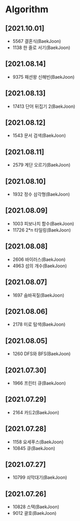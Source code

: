 # Algorithm

## [2021.10.01]

- 5567 결혼식(BaekJoon)
- 1138 한 줄로 서기(BaekJoon)

## [2021.08.14]

- 9375 패션왕 신해빈(BaekJoon)

## [2021.08.13]

- 17413 단어 뒤집기 2(BaekJoon)

## [2021.08.12]

- 1543 문서 검색(BaekJoon)

## [2021.08.11]

- 2579 계단 오르기(BaekJoon)

## [2021.08.10]

- 1932 정수 삼각형(BaekJoon)

## [2021.08.09]

- 1003 피보나치 함수(BaekJoon)
- 11726 2\*n 타일링(BaekJoon)

## [2021.08.08]

- 2606 바이러스(BaekJoon)
- 4963 섬의 개수(BaekJoon)

## [2021.08.07]

- 1697 숨바꼭질(BaekJoon)

## [2021.08.06]

- 2178 미로 탐색(BaekJoon)

## [2021.08.05]

- 1260 DFS와 BFS(BaekJoon)

## [2021.07.30]

- 1966 프린터 큐(BaekJoon)

## [2021.07.29]

- 2164 카드2(BaekJoon)

## [2021.07.28]

- 1158 요세푸스(BaekJoon)
- 10845 큐(BaekJoon)

## [2021.07.27]

- 10799 쇠막대기(BaekJoon)

## [2021.07.26]

- 10828 스택(BaekJoon)
- 9012 괄호(BaekJoon)
